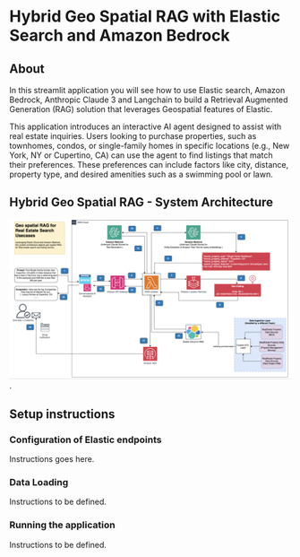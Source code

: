 # Hybrid Geo Spatial RAG with Elastic Search and Amazon Bedrock

## About
In this streamlit application you will see how to use Elastic search, Amazon Bedrock, Anthropic Claude 3 and Langchain to build a Retrieval Augmented Generation (RAG) solution that leverages Geospatial features of Elastic.

This application introduces an interactive AI agent designed to assist with real estate inquiries. Users looking to purchase properties, such as townhomes, condos, or single-family homes in specific locations (e.g., New York, NY or Cupertino, CA) can use the agent to find listings that match their preferences. These preferences can include factors like city, distance, property type, and desired amenities such as a swimming pool or lawn.

## Hybrid Geo Spatial RAG - System Architecture
![alt text](./geo-spatial-RAG-architecture.png).

## Setup instructions
### Configuration of Elastic endpoints
Instructions goes here.

### Data Loading
Instructions to be defined.

### Running the application
Instructions to be defined.


